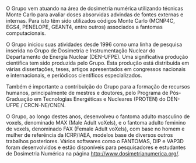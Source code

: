 
O Grupo vem atuando na área de dosimetria numérica utilizando técnicas Monte Carlo para avaliar doses absorvidas advindas de fontes externas e internas. Para isto têm sido utilizados códigos Monte Carlo (MCNP4C, EGS4, PENELOPE, GEANT4, entre outros) associados a fantomas computacionais.

O Grupo iniciou suas atividades desde 1996 como uma linha de pesquisa inserida no Grupo de Dosimetria e Instrumentação Nuclear do Departamento de Energia Nuclear (DEN-UFPE). Uma significativa produção científica tem sido produzida pelo Grupo. Esta produção está distribuída em várias dissertações, teses, artigos apresentados em congressos nacionais e internacionais, e periódicos científicos especializados.

Também é importante a contribuição do Grupo para a formação de recursos humanos, principalmente de mestres e doutores, pelo Programa de Pós-Graduação em Tecnologias Energéticas e Nucleares (PROTEN) do DEN-UFPE / CRCN-NE/CNEN.

O Grupo, ao longo destes anos, desenvolveu o fantoma adulto masculino de voxels, denominado MAX (Male Adult voXels), e o fantoma adulto feminino de voxels, denominado FAX (Female Adult voXels), com base no homem e mulher de referência da ICRP/IAEA, modelos base de diversos outros trabalhos posteriores. Vários softwares como o FANTOMAS, DIP e VAP3D foram desenvolvidos e estão disponíveis para pesquisadores e estudantes de Dosimetria Numérica na página http://www.dosimetrianumerica.org/.
